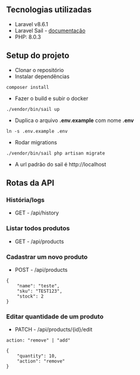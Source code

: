 ## Tecnologias utilizadas
- Laravel v8.6.1
- Laravel Sail - [documentação](https://laravel.com/docs/8.x/sail#installation)
- PHP: 8.0.3

## Setup do projeto
- Clonar o repositório
- Instalar dependências 
```
composer install
```
- Fazer o build e subir o docker
```
./vendor/bin/sail up
```
- Duplica o arquivo **.env.example** com nome **.env**
```
ln -s .env.example .env
```
- Rodar migrations 
```
./vendor/bin/sail php artisan migrate
```
- A url padrão do sail é http://localhost

## Rotas da API

### História/logs
- GET - /api/history

### Listar todos produtos
- GET - /api/products

### Cadastrar um novo produto
- POST - /api/products
```
{
	"name": "teste",
	"sku": "TEST123",
	"stock": 2
}
```

### Editar quantidade de um produto
- PATCH - /api/products/{id}/edit
```
action: "remove" | "add"
```
```
{
	"quantity": 10,
	"action": "remove"
}
```
